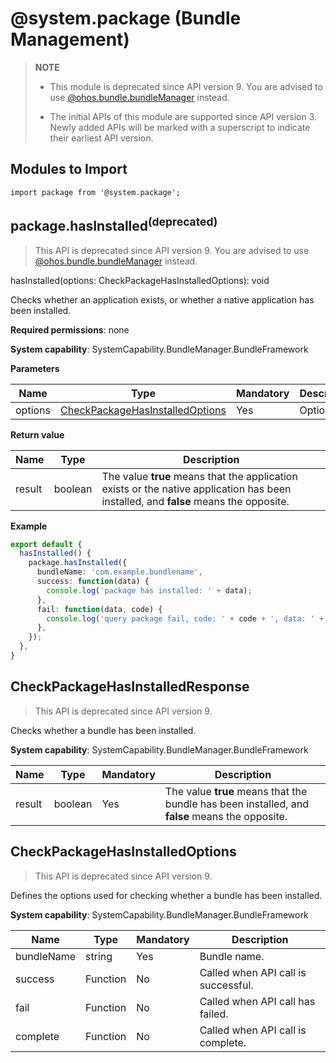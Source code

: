 # @system.package (Bundle Management)


> **NOTE**
>
> - This module is deprecated since API version 9. You are advised to use [@ohos.bundle.bundleManager](js-apis-bundleManager.md) instead.
>
> - The initial APIs of this module are supported since API version 3. Newly added APIs will be marked with a superscript to indicate their earliest API version.


## Modules to Import


```
import package from '@system.package';
```


## package.hasInstalled<sup>(deprecated)</sup>
> This API is deprecated since API version 9. You are advised to use [@ohos.bundle.bundleManager](js-apis-bundleManager.md) instead.

hasInstalled(options: CheckPackageHasInstalledOptions): void

Checks whether an application exists, or whether a native application has been installed.

**Required permissions**: none

**System capability**: SystemCapability.BundleManager.BundleFramework

**Parameters**

| Name| Type| Mandatory| Description|
| -------- | -------- | -------- | -------- |
|options | [CheckPackageHasInstalledOptions](#checkpackagehasinstalledoptions) | Yes| Options.|

**Return value**

| Name| Type| Description|
| -------- | -------- | -------- |
| result | boolean | The value **true** means that the application exists or the native application has been installed, and **false** means the opposite.|

**Example**

``` ts
export default {
  hasInstalled() {
    package.hasInstalled({
      bundleName: 'com.example.bundlename',
      success: function(data) {
        console.log('package has installed: ' + data);
      },
      fail: function(data, code) {
        console.log('query package fail, code: ' + code + ', data: ' + data);
      },
    });
  },
}
```

## CheckPackageHasInstalledResponse

> This API is deprecated since API version 9.

Checks whether a bundle has been installed.

**System capability**: SystemCapability.BundleManager.BundleFramework

| Name| Type| Mandatory| Description|
| -------- | -------- | -------- | -------- |
|result | boolean | Yes| The value **true** means that the bundle has been installed, and **false** means the opposite.|

## CheckPackageHasInstalledOptions

> This API is deprecated since API version 9.

Defines the options used for checking whether a bundle has been installed.

**System capability**: SystemCapability.BundleManager.BundleFramework

| Name| Type| Mandatory| Description|
| -------- | -------- | -------- | -------- |
| bundleName | string | Yes| Bundle name.|
| success | Function | No| Called when API call is successful.|
| fail | Function | No| Called when API call has failed.|
| complete | Function | No| Called when API call is complete.|

